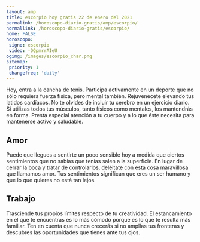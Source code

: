 ```yaml
---
layout: amp
title: escorpio hoy gratis 22 de enero del 2021 
permalink: /horoscopo-diario-gratis/amp/escorpio/
normallink: /horoscopo-diario-gratis/escorpio/
home: FALSE
horoscopo:
 signo: escorpio
 video: -DQpmrrAIeU
ogimg: /images/escorpio_char.png
sitemap:
 priority: 1
 changefreq: 'daily'
---
```



Hoy, entra a la cancha de tenis. Participa activamente en un deporte que no sólo requiera fuerza física, pero mental también. Rejuvenécete elevando tus latidos cardíacos. No te olvides de incluir tu cerebro en un ejercicio diario. Si utilizas todos tus músculos, tanto físicos como mentales, los mantendrás en forma. Presta especial atención a tu cuerpo y a lo que éste necesita para mantenerse activo y saludable.

## Amor

Puede que llegues a sentirte un poco sensible hoy a medida que ciertos sentimientos que no sabías que tenías salen a la superficie. En lugar de cerrar la boca y tratar de controlarlos, deléitate con esta cosa maravillosa que llamamos amor. Tus sentimientos significan que eres un ser humano y que lo que quieres no está tan lejos.

## Trabajo

Trasciende tus propios límites respecto de tu creatividad. El estancamiento en el que te encuentras es lo más cómodo porque es lo que te resulta más familiar. Ten en cuenta que nunca crecerás si no amplías tus fronteras y descubres las oportunidades que tienes ante tus ojos.